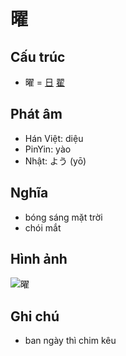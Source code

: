 # 曜

## Cấu trúc
* 曜 = [日](日.md) [翟](翟.md)

## Phát âm

* Hán Việt: diệu
* PinYin: yào
* Nhật: よう (yō)

## Nghĩa

* bóng sáng mặt trời
* chói mắt

## Hình ảnh
![曜](../img/曜.jpg)

## Ghi chú
* ban ngày thì chim kêu

<script>window.HANZI_FIELD='曜';</script>